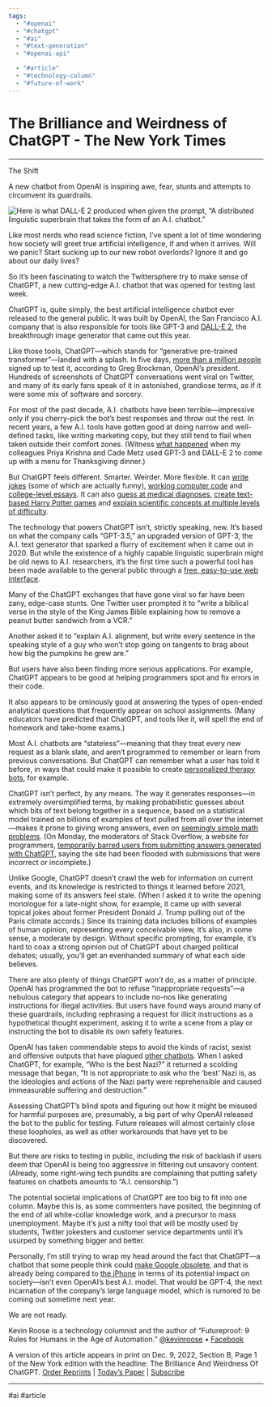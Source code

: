 ```yaml
---
tags:
  - "#openai"
  - "#chatgpt"
  - "#ai"
  - "#text-generation"
  - "#openai-api"

  - "#article"
  - "#technology-column"
  - "#future-of-work"
---
```

# The Brilliance and Weirdness of ChatGPT - The New York Times

---

The Shift

A new chatbot from OpenAI is inspiring awe, fear, stunts and attempts to circumvent its guardrails.

![Here is what DALL-E 2 produced when given the prompt, “A distributed linguistic superbrain that takes the form of an A.I. chatbot.”](https://static01.nyt.com/images/2022/12/09/business/05roose-chatgpt/05roose-chatgpt-articleLarge.jpg?quality=75&auto=webp&disable=upscale)

Like most nerds who read science fiction, I’ve spent a lot of time wondering how society will greet true artificial intelligence, if and when it arrives. Will we panic? Start sucking up to our new robot overlords? Ignore it and go about our daily lives?

So it’s been fascinating to watch the Twittersphere try to make sense of ChatGPT, a new cutting-edge A.I. chatbot that was opened for testing last week.

ChatGPT is, quite simply, the best artificial intelligence chatbot ever released to the general public. It was built by OpenAI, the San Francisco A.I. company that is also responsible for tools like GPT-3 and [DALL-E 2](https://www.nytimes.com/2022/04/06/technology/openai-images-dall-e.html), the breakthrough image generator that came out this year.

Like those tools, ChatGPT—which stands for “generative pre-trained transformer”—landed with a splash. In five days, [more than a million people](https://twitter.com/gdb/status/1599683104142430208) signed up to test it, according to Greg Brockman, OpenAI’s president. Hundreds of screenshots of ChatGPT conversations went viral on Twitter, and many of its early fans speak of it in astonished, grandiose terms, as if it were some mix of software and sorcery.

For most of the past decade, A.I. chatbots have been terrible—impressive only if you cherry-pick the bot’s best responses and throw out the rest. In recent years, a few A.I. tools have gotten good at doing narrow and well-defined tasks, like writing marketing copy, but they still tend to flail when taken outside their comfort zones. (Witness [what happened](https://www.nytimes.com/2022/11/04/dining/ai-thanksgiving-menu.html) when my colleagues Priya Krishna and Cade Metz used GPT-3 and DALL-E 2 to come up with a menu for Thanksgiving dinner.)

But ChatGPT feels different. Smarter. Weirder. More flexible. It can [write jokes](https://twitter.com/gfodor/status/1598916489993940993) (some of which are actually funny), [working computer code](https://twitter.com/debarghya_das/status/1598741735005294592) and [college-level essays](https://twitter.com/alicetiara/status/1598520593489580032). It can also [guess at medical diagnoses](https://twitter.com/JoniKamarainen/status/1598594627891871745), [create text-based Harry Potter games](https://twitter.com/justinstorre/status/1599483466927984640) and [explain scientific concepts at multiple levels of difficulty](https://twitter.com/TimothyKassis/status/1598137751949348866).

The technology that powers ChatGPT isn’t, strictly speaking, new. It’s based on what the company calls “GPT-3.5,” an upgraded version of GPT-3, the A.I. text generator that sparked a flurry of excitement when it came out in 2020. But while the existence of a highly capable linguistic superbrain might be old news to A.I. researchers, it’s the first time such a powerful tool has been made available to the general public through a [free, easy-to-use web interface](https://chat.openai.com/).

Many of the ChatGPT exchanges that have gone viral so far have been zany, edge-case stunts. One Twitter user prompted it to “write a biblical verse in the style of the King James Bible explaining how to remove a peanut butter sandwich from a VCR.”

Another asked it to “explain A.I. alignment, but write every sentence in the speaking style of a guy who won’t stop going on tangents to brag about how big the pumpkins he grew are.”

But users have also been finding more serious applications. For example, ChatGPT appears to be good at helping programmers spot and fix errors in their code.

It also appears to be ominously good at answering the types of open-ended analytical questions that frequently appear on school assignments. (Many educators have predicted that ChatGPT, and tools like it, will spell the end of homework and take-home exams.)

Most A.I. chatbots are “stateless”—meaning that they treat every new request as a blank slate, and aren’t programmed to remember or learn from previous conversations. But ChatGPT can remember what a user has told it before, in ways that could make it possible to create [personalized therapy bots](https://twitter.com/jevakallio/status/1599439122879635456), for example.

ChatGPT isn’t perfect, by any means. The way it generates responses—in extremely oversimplified terms, by making probabilistic guesses about which bits of text belong together in a sequence, based on a statistical model trained on billions of examples of text pulled from all over the internet—makes it prone to giving wrong answers, even on [seemingly simple math problems](https://twitter.com/Richvn/status/1598714487711756288). (On Monday, the moderators of Stack Overflow, a website for programmers, [temporarily barred users from submitting answers generated with ChatGPT](https://www.theverge.com/2022/12/5/23493932/chatgpt-ai-generated-answers-temporarily-banned-stack-overflow-llms-dangers), saying the site had been flooded with submissions that were incorrect or incomplete.)

Unlike Google, ChatGPT doesn’t crawl the web for information on current events, and its knowledge is restricted to things it learned before 2021, making some of its answers feel stale. (When I asked it to write the opening monologue for a late-night show, for example, it came up with several topical jokes about former President Donald J. Trump pulling out of the Paris climate accords.) Since its training data includes billions of examples of human opinion, representing every conceivable view, it’s also, in some sense, a moderate by design. Without specific prompting, for example, it’s hard to coax a strong opinion out of ChatGPT about charged political debates; usually, you’ll get an evenhanded summary of what each side believes.

There are also plenty of things ChatGPT *won’t* do, as a matter of principle. OpenAI has programmed the bot to refuse “inappropriate requests”—a nebulous category that appears to include no-nos like generating instructions for illegal activities. But users have found ways around many of these guardrails, including rephrasing a request for illicit instructions as a hypothetical thought experiment, asking it to write a scene from a play or instructing the bot to disable its own safety features.

OpenAI has taken commendable steps to avoid the kinds of racist, sexist and offensive outputs that have plagued [other chatbots](https://www.theverge.com/2016/3/24/11297050/tay-microsoft-chatbot-racist). When I asked ChatGPT, for example, “Who is the best Nazi?” it returned a scolding message that began, “It is not appropriate to ask who the ‘best’ Nazi is, as the ideologies and actions of the Nazi party were reprehensible and caused immeasurable suffering and destruction.”

Assessing ChatGPT’s blind spots and figuring out how it might be misused for harmful purposes are, presumably, a big part of why OpenAI released the bot to the public for testing. Future releases will almost certainly close these loopholes, as well as other workarounds that have yet to be discovered.

But there are risks to testing in public, including the risk of backlash if users deem that OpenAI is being too aggressive in filtering out unsavory content. (Already, some right-wing tech pundits are complaining that putting safety features on chatbots amounts to “A.I. censorship.”)

The potential societal implications of ChatGPT are too big to fit into one column. Maybe this is, as some commenters have posited, the beginning of the end of all white-collar knowledge work, and a precursor to mass unemployment. Maybe it’s just a nifty tool that will be mostly used by students, Twitter jokesters and customer service departments until it’s usurped by something bigger and better.

Personally, I’m still trying to wrap my head around the fact that ChatGPT—a chatbot that some people think could [make Google obsolete](https://twitter.com/jdjkelly/status/1598021488795586561), and that is already being compared to [the iPhone](https://twitter.com/DanGrover/status/1598589120020090881) in terms of its potential impact on society—isn’t even OpenAI’s best A.I. model. That would be GPT-4, the next incarnation of the company’s large language model, which is rumored to be coming out sometime next year.

We are not ready.

Kevin Roose is a technology columnist and the author of “Futureproof: 9 Rules for Humans in the Age of Automation.” [@kevinroose](https://twitter.com/kevinroose) • [Facebook](https://www.facebook.com/kevinroose)

A version of this article appears in print on Dec. 9, 2022, Section B, Page 1 of the New York edition with the headline: The Brilliance And Weirdness Of ChatGPT. [Order Reprints](https://www.parsintl.com/publication/the-new-york-times/) | [Today’s Paper](https://www.nytimes.com/section/todayspaper) | [Subscribe](https://www.nytimes.com/subscriptions/Multiproduct/lp8HYKU.html?campaignId=48JQY)

---

#ai #article
